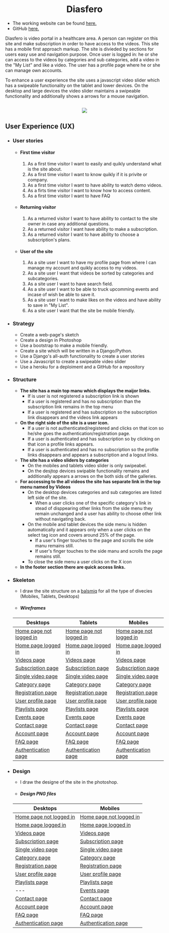 <h1 align="center">Diasfero</h1>



- The working website can be found [here.](https://fsmp.herokuapp.com/)
- GitHub [here.](https://github.com/Aleksandre19/fsmp.git)


Diasfero is video portal in a healthcare area. A person can register on this site and make subscription in order to have access to the videos. This site has a mobile first approach markup. The site is divieded by sections for users easy use and navigation purpose. Once user is logged in: he or she can access to the videos by categories and sub categories, add a video in the "My List" and like a video. The user has a profile page where he or she can manage own accounts.

To enhance a user experience the site uses a javascript video slider which has a swipeable functionality on the tablet and lower devices. On the desktop and large devices the video slider maintains a swipeable functionality and additionally shows a arrows for a mouse navigation.

<h2 align="center"><img src="https://i.ibb.co/t8v4g5G/all-devices-black.png"></h2>
  

## User Experience (UX)

-   ### User stories

    - #### First time visitor
        1. As a first time visitor I want to easily and quikly understand what is the site about.
        2. As a first time visitor I want to know quikly if it is privite or company.
        3. As a first time visitor I  want to have ability to watch demo videos.
        4. As a firts time visitor I want to know how to access content.
        5. As a first time visitor I want to have FAQ

    - #### Returning visitor 
        1. As a returned visitor I want to have ability to contact to the site owner in case any additional questions.
        2. As a returned visitor I want have ability to make a subscription.
        3. As a returned visitor I want to have ability to choose a subscription's plans.

    - #### User of the site
        1. As a site user I want to have my profile page from where I can manage my account and quikly access to my videos.
        2. As a site user I want that videos be sorted by categories and subcategories.
        3. As a site user I want to have search field.
        4. As a site user I want to be able to truck upcomming events and incase of wish be able to save it.
        5. As a site user I want to make likes on the videos and have ability to save in "My List".
        6. As a site user I want that the site be mobile friendly. 



-   ### Strategy
    - Create a web-page's sketch
    - Create a design in Photoshop
    - Use a bootstrap to make a mobile friendly.
    - Create a site which will be written in a Django/Python.
    - Use a Django's all-auth functionality to create a user stories
    - Use a Javascript to create a swipeable video slider
    - Use a heroku for a deploiment and a GitHub for a repository  

- ### Structure
    - **The site has a main top manu which displays the maijor links.**
        - If is user is not registered a subscription link is shown
        - If a user is registered and has no subscription than the subscription link remains in the top menu
        - If a user is registered and has subscription so the subscription link disappears and the videos link appears
    - **On the right side of the site is a user icon.**
        - If a user is not authenticated/registered and clicks on that icon so he/she goes the authentication/registration page.
        - If a user is authenticated and has subscription so by clicking on that icon a profile links appears.
        - If a user is authenticated and has no subscription so the profile links disappears and appears a subscription and a logout links.
    - **The site has a video sliders by categories** 
        - On the mobiles and tablets video slider is only swipeabel.
        - On the desjtop devices swipable functionality remains and additionally appears a arrows on the both sids of the galleries.
    - **For accessing to the all videos the site has separate link in the top menu named by Videos**
        - On the desktop devices categories and sub categories are listed left side of the site.
            - When a user clicks one of the specific category's link in stead of disppearing other links from the side menu they remain unchanged and a user has ability to choose other link without navigating back.
        - On the mobile and tablet devices the side menu is hidden automatically  and it appears only when a user clicks on the select tag icon and covers around 25% of the page.
            - If a user's finger touches to the page and scrolls the side manu remains still.
            - If user's finger touches to the side manu and scrolls the page remains still.
        - To close the side menu a user clicks on the X icon
    - **In the footer section there are quick access links.** 
- ### Skeleton

    - I draw the site structure on a [balsmiq](https://balsamiq.cloud/) for all the type of divecies (Mobiles, Tablets, Desktops)
    - ##### Wireframes
    Desktops | Tablets | Mobiles
    -------- | -------- | -------
    [Home page not logged in](https://github.com/Aleksandre19/fsmpfiles/blob/0465d659bd405065d9b955fd9ccb5c8660f5394e/Desktop/home-not-logged-in.pdf) | [Home page not logged in](https://github.com/Aleksandre19/fsmpfiles/blob/0465d659bd405065d9b955fd9ccb5c8660f5394e/Tablets/tablet-home-not-logged-in.pdf) | [Home page not logged in](https://github.com/Aleksandre19/fsmpfiles/blob/0465d659bd405065d9b955fd9ccb5c8660f5394e/mobile/mobile-home-not-logged.pdf)
    [Home page logged in](https://github.com/Aleksandre19/fsmpfiles/blob/0465d659bd405065d9b955fd9ccb5c8660f5394e/Desktop/home-logged-in.pdf) | [Home page logged in](https://github.com/Aleksandre19/fsmpfiles/blob/0465d659bd405065d9b955fd9ccb5c8660f5394e/Tablets/tablet-home-logged-in.pdf) | [Home page logged in](https://github.com/Aleksandre19/fsmpfiles/blob/0465d659bd405065d9b955fd9ccb5c8660f5394e/mobile/mobile-home-logged-in.pdf)
    [Videos page](https://github.com/Aleksandre19/fsmpfiles/blob/0465d659bd405065d9b955fd9ccb5c8660f5394e/Desktop/videos.pdf) | [Videos page](https://github.com/Aleksandre19/fsmpfiles/blob/0465d659bd405065d9b955fd9ccb5c8660f5394e/Tablets/tablet-videos-page.pdf) | [Videos page](https://github.com/Aleksandre19/fsmpfiles/blob/0465d659bd405065d9b955fd9ccb5c8660f5394e/mobile/mobile-videos.pdf)
    [Subscription page](https://github.com/Aleksandre19/fsmpfiles/blob/0465d659bd405065d9b955fd9ccb5c8660f5394e/Desktop/subscription.pdf) | [Subscription page](https://github.com/Aleksandre19/fsmpfiles/blob/0465d659bd405065d9b955fd9ccb5c8660f5394e/Tablets/tablet-subscription.pdf) | [Subscription page](https://github.com/Aleksandre19/fsmpfiles/blob/0465d659bd405065d9b955fd9ccb5c8660f5394e/mobile/mobile-subscription.pdf)
    [Single video page](https://github.com/Aleksandre19/fsmpfiles/blob/0465d659bd405065d9b955fd9ccb5c8660f5394e/Desktop/single-video.pdf) | [Single video page](https://github.com/Aleksandre19/fsmpfiles/blob/0465d659bd405065d9b955fd9ccb5c8660f5394e/Tablets/tablet-single-video.pdf) | [Single video page](https://github.com/Aleksandre19/fsmpfiles/blob/0465d659bd405065d9b955fd9ccb5c8660f5394e/mobile/mobile-single-video.pdf)
    [Category page](https://github.com/Aleksandre19/fsmpfiles/blob/0465d659bd405065d9b955fd9ccb5c8660f5394e/Desktop/single-category.pdf) | [Category page](https://github.com/Aleksandre19/fsmpfiles/blob/0465d659bd405065d9b955fd9ccb5c8660f5394e/Tablets/tablet-category.pdf) | [Category page](https://github.com/Aleksandre19/fsmpfiles/blob/0465d659bd405065d9b955fd9ccb5c8660f5394e/mobile/mobile-categories.pdf)
    [Registration page](https://github.com/Aleksandre19/fsmpfiles/blob/0465d659bd405065d9b955fd9ccb5c8660f5394e/Desktop/registration.pdf) | [Registration page](https://github.com/Aleksandre19/fsmpfiles/blob/0465d659bd405065d9b955fd9ccb5c8660f5394e/Tablets/tablet-registration.pdf) | [Registration page](https://github.com/Aleksandre19/fsmpfiles/blob/0465d659bd405065d9b955fd9ccb5c8660f5394e/mobile/mobile-registration.pdf)
    [User profile page](https://github.com/Aleksandre19/fsmpfiles/blob/0465d659bd405065d9b955fd9ccb5c8660f5394e/Desktop/profile.pdf) | [User profile page](https://github.com/Aleksandre19/fsmpfiles/blob/0465d659bd405065d9b955fd9ccb5c8660f5394e/Tablets/tablet-profile.pdf) | [User profile page](https://github.com/Aleksandre19/fsmpfiles/blob/0465d659bd405065d9b955fd9ccb5c8660f5394e/mobile/mobile-profile.pdf)
    [Playlists page](https://github.com/Aleksandre19/fsmpfiles/blob/0465d659bd405065d9b955fd9ccb5c8660f5394e/Desktop/playlists.pdf) | [Playlists page](https://github.com/Aleksandre19/fsmpfiles/blob/0465d659bd405065d9b955fd9ccb5c8660f5394e/Tablets/tablet-playlists.pdf) | [Playlists page](https://github.com/Aleksandre19/fsmpfiles/blob/0465d659bd405065d9b955fd9ccb5c8660f5394e/mobile/mobile-playlists.pdf)
    [Events page](https://github.com/Aleksandre19/fsmpfiles/blob/0465d659bd405065d9b955fd9ccb5c8660f5394e/Desktop/events.pdf) | [Events page](https://github.com/Aleksandre19/fsmpfiles/blob/0465d659bd405065d9b955fd9ccb5c8660f5394e/Tablets/tablet-profile-event.pdf) | [Events page](https://github.com/Aleksandre19/fsmpfiles/blob/0465d659bd405065d9b955fd9ccb5c8660f5394e/mobile/mobile-profile-events.pdf)
    [Contact page](https://github.com/Aleksandre19/fsmpfiles/blob/0465d659bd405065d9b955fd9ccb5c8660f5394e/Desktop/contact.pdf) | [Contact page](https://github.com/Aleksandre19/fsmpfiles/blob/0465d659bd405065d9b955fd9ccb5c8660f5394e/Tablets/tablet-contact.pdf) | [Contact page](https://github.com/Aleksandre19/fsmpfiles/blob/0465d659bd405065d9b955fd9ccb5c8660f5394e/mobile/mobile-contact.pdf)
    [Account page](https://github.com/Aleksandre19/fsmpfiles/blob/0465d659bd405065d9b955fd9ccb5c8660f5394e/Desktop/account.pdf) | [Account page](https://github.com/Aleksandre19/fsmpfiles/blob/0465d659bd405065d9b955fd9ccb5c8660f5394e/Tablets/tablet-account.pdf) | [Account page](https://github.com/Aleksandre19/fsmpfiles/blob/f3d81024785ccd8e829bafd2d23fa0f9d76180f7/mobile/mobile-sccount.pdf)
    [FAQ page](https://github.com/Aleksandre19/fsmpfiles/blob/0465d659bd405065d9b955fd9ccb5c8660f5394e/Desktop/FAQ.pdf) | [FAQ page](https://github.com/Aleksandre19/fsmpfiles/blob/0465d659bd405065d9b955fd9ccb5c8660f5394e/Tablets/tablet-faq.pdf) | [FAQ page](https://github.com/Aleksandre19/fsmpfiles/blob/f3d81024785ccd8e829bafd2d23fa0f9d76180f7/mobile/mobile-faq.pdf)
    [Authentication page](https://github.com/Aleksandre19/fsmpfiles/blob/0465d659bd405065d9b955fd9ccb5c8660f5394e/Desktop/Authentication.pdf) | [Authentication page](https://github.com/Aleksandre19/fsmpfiles/blob/0465d659bd405065d9b955fd9ccb5c8660f5394e/Tablets/tablet-authentication.pdf) | [Authentication page](https://github.com/Aleksandre19/fsmpfiles/blob/f3d81024785ccd8e829bafd2d23fa0f9d76180f7/mobile/mobile-authentication.pdf)
- ### Design
    - I draw the designe of the site in the photoshop.
    - ##### Design PNG files
    Desktops | Mobiles
    -------- | --------
    [Home page not logged in](https://github.com/Aleksandre19/fsmpfiles/blob/92c67c17e2cdfe0d9ad4d5541f649fb11b0f29b0/design/desktop/home-not-logged-in.png) | [Home page not logged in](https://github.com/Aleksandre19/fsmpfiles/blob/92c67c17e2cdfe0d9ad4d5541f649fb11b0f29b0/design/mobile/home-not-logged-in.png)
    [Home page logged in](https://github.com/Aleksandre19/fsmpfiles/blob/92c67c17e2cdfe0d9ad4d5541f649fb11b0f29b0/design/desktop/home-not-logged-in.png) | [Home page logged in](https://github.com/Aleksandre19/fsmpfiles/blob/92c67c17e2cdfe0d9ad4d5541f649fb11b0f29b0/design/mobile/home-logged-in.png)
    [Videos page](https://github.com/Aleksandre19/fsmpfiles/blob/92c67c17e2cdfe0d9ad4d5541f649fb11b0f29b0/design/desktop/videos.png) | [Videos page](https://github.com/Aleksandre19/fsmpfiles/blob/92c67c17e2cdfe0d9ad4d5541f649fb11b0f29b0/design/mobile/videos.png)
    [Subscription page](https://github.com/Aleksandre19/fsmpfiles/blob/92c67c17e2cdfe0d9ad4d5541f649fb11b0f29b0/design/desktop/subscription.png) | [Subscription page](https://github.com/Aleksandre19/fsmpfiles/blob/92c67c17e2cdfe0d9ad4d5541f649fb11b0f29b0/design/mobile/subscription.png)
    [Single video page](https://github.com/Aleksandre19/fsmpfiles/blob/92c67c17e2cdfe0d9ad4d5541f649fb11b0f29b0/design/desktop/single_video.png) | [Single video page](https://github.com/Aleksandre19/fsmpfiles/blob/92c67c17e2cdfe0d9ad4d5541f649fb11b0f29b0/design/mobile/single-video.png)
    [Category page](https://github.com/Aleksandre19/fsmpfiles/blob/92c67c17e2cdfe0d9ad4d5541f649fb11b0f29b0/design/desktop/category.png) | [Category page](https://github.com/Aleksandre19/fsmpfiles/blob/92c67c17e2cdfe0d9ad4d5541f649fb11b0f29b0/design/mobile/category.png)
    [Registration page](https://github.com/Aleksandre19/fsmpfiles/blob/92c67c17e2cdfe0d9ad4d5541f649fb11b0f29b0/design/desktop/registration.png) | [Registration page](https://github.com/Aleksandre19/fsmpfiles/blob/92c67c17e2cdfe0d9ad4d5541f649fb11b0f29b0/design/mobile/registration.png)
    [User profile page](https://github.com/Aleksandre19/fsmpfiles/blob/92c67c17e2cdfe0d9ad4d5541f649fb11b0f29b0/design/desktop/profile.png) | [User profile page](https://github.com/Aleksandre19/fsmpfiles/blob/3fe6ca7ec642b14eb791bb0206b5ff19cd8fe3e9/design/mobile/profile.png)
    [Playlists page](https://github.com/Aleksandre19/fsmpfiles/blob/92c67c17e2cdfe0d9ad4d5541f649fb11b0f29b0/design/desktop/playlist.png) | [Playlists page](https://github.com/Aleksandre19/fsmpfiles/blob/92c67c17e2cdfe0d9ad4d5541f649fb11b0f29b0/design/mobile/profile.png)
    --- | [Events page](https://github.com/Aleksandre19/fsmpfiles/blob/92c67c17e2cdfe0d9ad4d5541f649fb11b0f29b0/design/mobile/profile-events.png)
    [Contact page](https://github.com/Aleksandre19/fsmpfiles/blob/92c67c17e2cdfe0d9ad4d5541f649fb11b0f29b0/design/desktop/contact.png) | [Contact page](https://github.com/Aleksandre19/fsmpfiles/blob/92c67c17e2cdfe0d9ad4d5541f649fb11b0f29b0/design/mobile/contact.png)
    [Account page](https://github.com/Aleksandre19/fsmpfiles/blob/92c67c17e2cdfe0d9ad4d5541f649fb11b0f29b0/design/desktop/account.png) | [Account page](https://github.com/Aleksandre19/fsmpfiles/blob/3fe6ca7ec642b14eb791bb0206b5ff19cd8fe3e9/design/mobile/account.png)
    [FAQ page](https://github.com/Aleksandre19/fsmpfiles/blob/92c67c17e2cdfe0d9ad4d5541f649fb11b0f29b0/design/desktop/faq.png) | [FAQ page](https://github.com/Aleksandre19/fsmpfiles/blob/92c67c17e2cdfe0d9ad4d5541f649fb11b0f29b0/design/mobile/faq.png)
    [Authentication page](https://github.com/Aleksandre19/fsmpfiles/blob/92c67c17e2cdfe0d9ad4d5541f649fb11b0f29b0/design/desktop/authentication.png) | [Authentication page](https://github.com/Aleksandre19/fsmpfiles/blob/92c67c17e2cdfe0d9ad4d5541f649fb11b0f29b0/design/mobile/authentication.png)
    
    

